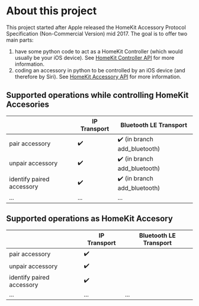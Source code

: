# About this project

This project started after Apple released the HomeKit Accessory Protocol Specification (Non-Commercial Version) mid 2017. The goal is to offer two main parts:

 1. have some python code to act as a HomeKit Controller (which would usually be your iOS device). See [HomeKit Controller API](./HomeKit-Controller-API) for more information.
 2. coding an accessory in python to be controlled by an iOS device (and therefore by Siri). See [HomeKit Accessory API](./HomeKit-Accessory-API) for more information.

## Supported operations while controlling HomeKit Accesories

|   | IP Transport | Bluetooth LE Transport |
| ------------- | ------------- | ------------- |
| pair accessory  |   :heavy_check_mark:  |  :heavy_check_mark: (in branch add_bluetooth) |
| unpair accessory  |   :heavy_check_mark:  |  :heavy_check_mark: (in branch add_bluetooth) |
| identify paired accessory  |   :heavy_check_mark:  |  :heavy_check_mark: (in branch add_bluetooth) |
| ...  | ... | ... |

## Supported operations as HomeKit Accesory

|   | IP Transport | Bluetooth LE Transport |
| ------------- | ------------- | ------------- |
| pair accessory  |   :heavy_check_mark:  |   |
| unpair accessory  |   :heavy_check_mark:  |   |
| identify paired accessory  |   :heavy_check_mark:  |  |
| ...  | ... | ... |


